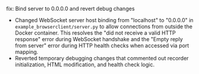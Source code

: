 fix: Bind server to 0.0.0.0 and revert debug changes

- Changed WebSocket server host binding from "localhost" to "0.0.0.0" in `example_browserclient/server.py` to allow connections from outside the Docker container. This resolves the "did not receive a valid HTTP response" error during WebSocket handshake and the "Empty reply from server" error during HTTP health checks when accessed via port mapping.
- Reverted temporary debugging changes that commented out recorder initialization, HTML modification, and health check logic.
